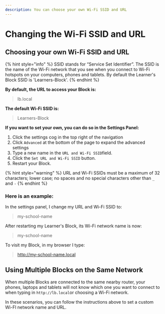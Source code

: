 ```yaml
---
description: You can choose your own Wi-Fi SSID and URL
---
```


# Changing the Wi-Fi SSID and URL

## Choosing your own Wi-Fi SSID and URL

{% hint style="info" %}
SSID stands for “Service Set Identifier”. The SSID is the name of the Wi-Fi network that you see when you connect to Wi-Fi hotspots on your computers, phones and tablets. By default the Learner's Block SSID is 'Learners-Block'.
{% endhint %}

**By default, the URL to access your Block is:**

> lb.local

**The default Wi-Fi SSID is:**

> Learners-Block

**If you want to set your own, you can do so in the Settings Panel:**

1. Click the settings cog in the top right of the navigation
2. Click `Advanced` at the bottom of the page to expand the advanced settings
3. Type a new name in the `URL and Wi-Fi SSID`field.
4. Click the `Set URL and Wi-Fi SSID` button. 
5. Restart your Block.

{% hint style="warning" %}
URL and Wi-Fi SSIDs must be a maximum of 32 characters; lower case; no spaces and no special characters other than `_` and `-`
{% endhint %}

### **Here is an example:**

In the settings panel, I change my URL and Wi-Fi SSID to:

> my-school-name

After restarting my Learner's Block, its Wi-Fi network name is now:

> my-school-name

To visit my Block, in my browser I type:

> http://my-school-name.local

## Using Multiple Blocks on the Same Network

When multiple Blocks are connected to the same nearby router, your phones, laptops and tablets will not know which one you want to connect to when typing in `http://lb.local`or choosing a Wi-Fi network. 

In these scenarios, you can follow the instructions above to set a custom Wi-FI network name and URL.

